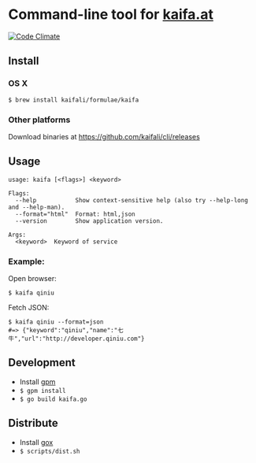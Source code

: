 # Command-line tool for [kaifa.at](http://kaifa.at)

[![Code Climate](https://codeclimate.com/github/kaifali/cli/badges/gpa.svg)](https://codeclimate.com/github/kaifali/cli)

## Install

### OS X

```shell
$ brew install kaifali/formulae/kaifa
```

### Other platforms

Download binaries at https://github.com/kaifali/cli/releases

## Usage

```shell
usage: kaifa [<flags>] <keyword>

Flags:
  --help           Show context-sensitive help (also try --help-long and --help-man).
  --format="html"  Format: html,json
  --version        Show application version.

Args:
  <keyword>  Keyword of service
```

### Example:

Open browser:

```shell
$ kaifa qiniu
```

Fetch JSON:

```shell
$ kaifa qiniu --format=json
#=> {"keyword":"qiniu","name":"七牛","url":"http://developer.qiniu.com"}
```

## Development

* Install [gpm](https://github.com/pote/gpm)
* `$ gpm install`
* `$ go build kaifa.go`

## Distribute

* Install [gox](https://github.com/mitchellh/gox)
* `$ scripts/dist.sh`
